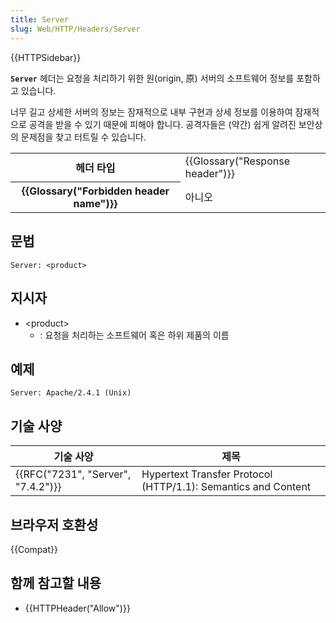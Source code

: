 ```yaml
---
title: Server
slug: Web/HTTP/Headers/Server
---
```


{{HTTPSidebar}}

**`Server`** 헤더는 요청을 처리하기 위한 원(origin, 原) 서버의 소프트웨어 정보를 포함하고 있습니다.

너무 길고 상세한 서버의 정보는 잠재적으로 내부 구현과 상세 정보를 이용하여 잠재적으로 공격을 받을 수 있기 때문에 피해야 합니다. 공격자들은 (약간) 쉽게 알려진 보안상의 문제점을 찾고 터트릴 수 있습니다.

<table class="properties">
  <tbody>
    <tr>
      <th scope="row">헤더 타입</th>
      <td>{{Glossary("Response header")}}</td>
    </tr>
    <tr>
      <th scope="row">{{Glossary("Forbidden header name")}}</th>
      <td>아니오</td>
    </tr>
  </tbody>
</table>

## 문법

```
Server: <product>
```

## 지시자

- \<product>
  - : 요청을 처리하는 소프트웨어 혹은 하위 제품의 이름

## 예제

```
Server: Apache/2.4.1 (Unix)
```

## 기술 사양

| 기술 사양                                    | 제목                                                          |
| -------------------------------------------- | ------------------------------------------------------------- |
| {{RFC("7231", "Server", "7.4.2")}} | Hypertext Transfer Protocol (HTTP/1.1): Semantics and Content |

## 브라우저 호환성

{{Compat}}

## 함께 참고할 내용

- {{HTTPHeader("Allow")}}
